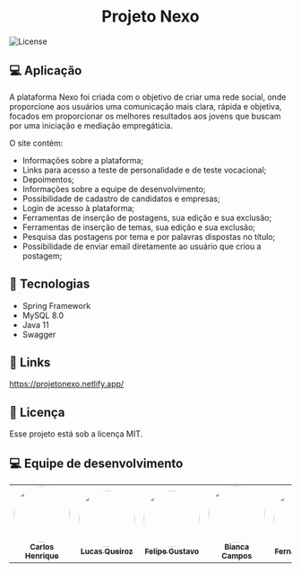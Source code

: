<h1 align="center">
    <b>Projeto Nexo</b>
</h1>
  <img alt="License" src="https://img.shields.io/badge/license-MIT-brightgreen">
</p>

## 💻 Aplicação

A plataforma Nexo foi criada com o objetivo de criar uma rede social, onde proporcione aos usuários uma comunicação mais clara, rápida e objetiva, focados em proporcionar os melhores resultados aos jovens que buscam por uma iniciação e mediação empregáticia.

O site contém:

* Informações sobre a plataforma;
* Links para acesso a teste de personalidade e de teste vocacional;
* Depoimentos;
* Informações sobre a equipe de desenvolvimento;
* Possibilidade de cadastro de candidatos e empresas;
* Login de acesso à plataforma;
* Ferramentas de inserção de postagens, sua edição e sua exclusão;
* Ferramentas de inserção de temas, sua edição e sua exclusão;
* Pesquisa das postagens por tema e por palavras dispostas no título;
* Possibilidade de enviar email diretamente ao usuário que criou a postagem;


## 🚀 Tecnologias

* Spring Framework
* MySQL 8.0
* Java 11
* Swagger

## 🔗 Links

https://projetonexo.netlify.app/

## 📝 Licença

Esse projeto está sob a licença MIT. 

## 💻 Equipe de desenvolvimento

<table>
  <tr>
    <td align="center"><a href="https://github.com/ccarmo"><img style="border-radius: 50%;" src="https://i.ibb.co/YNJwy25/IMG-2427.jpg" width="100px;" alt=""/><br /><sub><b>Carlos Henrique</b></sub></a><br/></td>
    <td align="center"><a href="https://github.com/Goncroz"><img style="border-radius: 50%;" src="https://i.ibb.co/TT3BNQc/IMG-2702.jpg" width="100px;" alt=""/><br /><sub><b>Lucas Queiroz</b></sub></a><br /></td>
    <td align="center"><a href="https://github.com/Felipe0059"><img style="border-radius: 50%;" src="https://i.ibb.co/0hpMmGS/IMG-2505.jpg" width="100px;" alt=""/><br /><sub><b>Felipe Gustavo</b></sub></a><br /></td>
    <td align="center"><a href="https://github.com/byankaa"><img style="border-radius: 50%;" src="https://i.ibb.co/fnqzQHj/IMG-2549.jpg" width="100px;" alt=""/><br /><sub><b>Bianca Campos</b></sub></a><br /></td>
    <td align="center"><a href="https://github.com/Fernanda2207"><img style="border-radius: 50%;" src="https://i.ibb.co/SVgkk4b/IMG-2535.jpg" width="100px;" alt=""/><br /><sub><b>Fernanda Silva</b></sub></a><br /></td>
  </tr>
</table>

